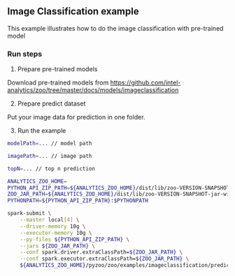 ## Image Classification example
This example illustrates how to do the image classification with pre-trained model

### Run steps
1. Prepare pre-trained models

Download pre-trained models from https://github.com/intel-analytics/zoo/tree/master/docs/models/imageclassification

2. Prepare predict dataset

Put your image data for prediction in one folder.

3. Run the example

```bash
modelPath=... // model path

imagePath=... // image path

topN=... // top n prediction

ANALYTICS_ZOO_HOME=
PYTHON_API_ZIP_PATH=${ANALYTICS_ZOO_HOME}/dist/lib/zoo-VERSION-SNAPSHOT-python-api.zip
ZOO_JAR_PATH=${ANALYTICS_ZOO_HOME}/dist/lib/zoo-VERSION-SNAPSHOT-jar-with-dependencies.jar
PYTHONPATH=${PYTHON_API_ZIP_PATH}:$PYTHONPATH

spark-submit \
    --master local[4] \
    --driver-memory 10g \
    --executor-memory 10g \
    --py-files ${PYTHON_API_ZIP_PATH} \
    --jars ${ZOO_JAR_PATH} \
    --conf spark.driver.extraClassPath=${ZOO_JAR_PATH} \
    --conf spark.executor.extraClassPath=${ZOO_JAR_PATH} \
    ${ANALYTICS_ZOO_HOME}/pyzoo/zoo/examples/imageclassification/predict.py -f $imagePath --model $modelPath --topN 5
```